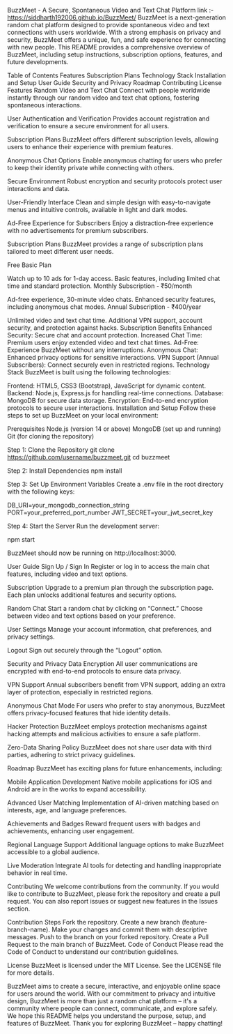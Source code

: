 BuzzMeet - A Secure, Spontaneous Video and Text Chat Platform
link :- https://siddharth192006.github.io/BuzzMeet/
BuzzMeet is a next-generation random chat platform designed to provide spontaneous video and text connections with users worldwide. With a strong emphasis on privacy and security, BuzzMeet offers a unique, fun, and safe experience for connecting with new people. This README provides a comprehensive overview of BuzzMeet, including setup instructions, subscription options, features, and future developments.

Table of Contents
Features
Subscription Plans
Technology Stack
Installation and Setup
User Guide
Security and Privacy
Roadmap
Contributing
License
Features
Random Video and Text Chat
Connect with people worldwide instantly through our random video and text chat options, fostering spontaneous interactions.

User Authentication and Verification
Provides account registration and verification to ensure a secure environment for all users.

Subscription Plans
BuzzMeet offers different subscription levels, allowing users to enhance their experience with premium features.

Anonymous Chat Options
Enable anonymous chatting for users who prefer to keep their identity private while connecting with others.

Secure Environment
Robust encryption and security protocols protect user interactions and data.

User-Friendly Interface
Clean and simple design with easy-to-navigate menus and intuitive controls, available in light and dark modes.

Ad-Free Experience for Subscribers
Enjoy a distraction-free experience with no advertisements for premium subscribers.

Subscription Plans
BuzzMeet provides a range of subscription plans tailored to meet different user needs.

Free Basic Plan

Watch up to 10 ads for 1-day access.
Basic features, including limited chat time and standard protection.
Monthly Subscription - ₹50/month

Ad-free experience, 30-minute video chats.
Enhanced security features, including anonymous chat modes.
Annual Subscription - ₹400/year

Unlimited video and text chat time.
Additional VPN support, account security, and protection against hacks.
Subscription Benefits
Enhanced Security: Secure chat and account protection.
Increased Chat Time: Premium users enjoy extended video and text chat times.
Ad-Free: Experience BuzzMeet without any interruptions.
Anonymous Chat: Enhanced privacy options for sensitive interactions.
VPN Support (Annual Subscribers): Connect securely even in restricted regions.
Technology Stack
BuzzMeet is built using the following technologies:

Frontend: HTML5, CSS3 (Bootstrap), JavaScript for dynamic content.
Backend: Node.js, Express.js for handling real-time connections.
Database: MongoDB for secure data storage.
Encryption: End-to-end encryption protocols to secure user interactions.
Installation and Setup
Follow these steps to set up BuzzMeet on your local environment:

Prerequisites
Node.js (version 14 or above)
MongoDB (set up and running)
Git (for cloning the repository)

Step 1: Clone the Repository
git clone https://github.com/username/buzzmeet.git
cd buzzmeet

Step 2: Install Dependencies
npm install

Step 3: Set Up Environment Variables
Create a .env file in the root directory with the following keys:

DB_URI=your_mongodb_connection_string
PORT=your_preferred_port_number
JWT_SECRET=your_jwt_secret_key

Step 4: Start the Server
Run the development server:

npm start

BuzzMeet should now be running on http://localhost:3000.

User Guide
Sign Up / Sign In
Register or log in to access the main chat features, including video and text options.

Subscription
Upgrade to a premium plan through the subscription page. Each plan unlocks additional features and security options.

Random Chat
Start a random chat by clicking on “Connect.” Choose between video and text options based on your preference.

User Settings
Manage your account information, chat preferences, and privacy settings.

Logout
Sign out securely through the “Logout” option.

Security and Privacy
Data Encryption
All user communications are encrypted with end-to-end protocols to ensure data privacy.

VPN Support
Annual subscribers benefit from VPN support, adding an extra layer of protection, especially in restricted regions.

Anonymous Chat Mode
For users who prefer to stay anonymous, BuzzMeet offers privacy-focused features that hide identity details.

Hacker Protection
BuzzMeet employs protection mechanisms against hacking attempts and malicious activities to ensure a safe platform.

Zero-Data Sharing Policy
BuzzMeet does not share user data with third parties, adhering to strict privacy guidelines.

Roadmap
BuzzMeet has exciting plans for future enhancements, including:

Mobile Application Development
Native mobile applications for iOS and Android are in the works to expand accessibility.

Advanced User Matching
Implementation of AI-driven matching based on interests, age, and language preferences.

Achievements and Badges
Reward frequent users with badges and achievements, enhancing user engagement.

Regional Language Support
Additional language options to make BuzzMeet accessible to a global audience.

Live Moderation
Integrate AI tools for detecting and handling inappropriate behavior in real time.

Contributing
We welcome contributions from the community. If you would like to contribute to BuzzMeet, please fork the repository and create a pull request. You can also report issues or suggest new features in the Issues section.

Contribution Steps
Fork the repository.
Create a new branch (feature-branch-name).
Make your changes and commit them with descriptive messages.
Push to the branch on your forked repository.
Create a Pull Request to the main branch of BuzzMeet.
Code of Conduct
Please read the Code of Conduct to understand our contribution guidelines.

License
BuzzMeet is licensed under the MIT License. See the LICENSE file for more details.

BuzzMeet aims to create a secure, interactive, and enjoyable online space for users around the world. With our commitment to privacy and intuitive design, BuzzMeet is more than just a random chat platform – it's a community where people can connect, communicate, and explore safely. We hope this README helps you understand the purpose, setup, and features of BuzzMeet. Thank you for exploring BuzzMeet – happy chatting!
